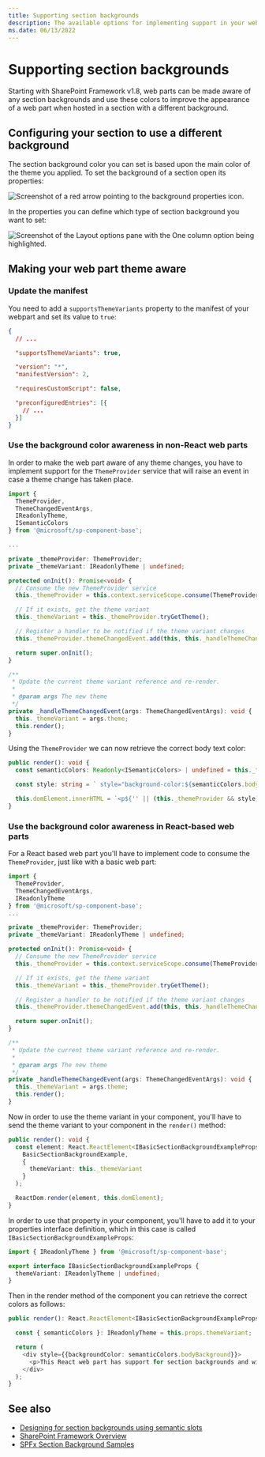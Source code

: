 ```yaml
---
title: Supporting section backgrounds
description: The available options for implementing support in your web parts for section backgrounds.
ms.date: 06/13/2022
---
```


# Supporting section backgrounds

Starting with SharePoint Framework v1.8, web parts can be made aware of any section backgrounds and use these colors to improve the appearance of a web part when hosted in a section with a different background.

## Configuring your section to use a different background

The section background color you can set is based upon the main color of the theme you applied. To set the background of a section open its properties:

![Screenshot of a red arrow pointing to the background properties icon.](../../../images/supporting-section-backgrounds-modify-section.png)

In the properties you can define which type of section background you want to set:

![Screenshot of the Layout options pane with the One column option being highlighted.](../../../images/supporting-section-backgrounds-modify-section2.png)

## Making your web part theme aware

### Update the manifest

You need to add a `supportsThemeVariants` property to the manifest of your webpart and set its value to `true`:

```json
{
  // ...

  "supportsThemeVariants": true,

  "version": "*",
  "manifestVersion": 2,

  "requiresCustomScript": false,

  "preconfiguredEntries": [{
    // ...
  }]
}
```

### Use the background color awareness in non-React web parts

In order to make the web part aware of any theme changes, you have to implement support for the `ThemeProvider` service that will raise an event in case a theme change has taken place.

```typescript
import {
  ThemeProvider,
  ThemeChangedEventArgs,
  IReadonlyTheme,
  ISemanticColors
} from '@microsoft/sp-component-base';

...

private _themeProvider: ThemeProvider;
private _themeVariant: IReadonlyTheme | undefined;

protected onInit(): Promise<void> {
  // Consume the new ThemeProvider service
  this._themeProvider = this.context.serviceScope.consume(ThemeProvider.serviceKey);

  // If it exists, get the theme variant
  this._themeVariant = this._themeProvider.tryGetTheme();

  // Register a handler to be notified if the theme variant changes
  this._themeProvider.themeChangedEvent.add(this, this._handleThemeChangedEvent);

  return super.onInit();
}

/**
 * Update the current theme variant reference and re-render.
 *
 * @param args The new theme
 */
private _handleThemeChangedEvent(args: ThemeChangedEventArgs): void {
  this._themeVariant = args.theme;
  this.render();
}
```

Using the `ThemeProvider` we can now retrieve the correct body text color:

```typescript
public render(): void {
  const semanticColors: Readonly<ISemanticColors> | undefined = this._themeVariant && this._themeVariant.semanticColors;

  const style: string = ` style="background-color:${semanticColors.bodyBackground}"`;

  this.domElement.innerHTML = `<p${'' || (this._themeProvider && style)}>this is a demo</p>`;
}
```

### Use the background color awareness in React-based web parts

For a React based web part you'll have to implement code to consume the `ThemeProvider`, just like with a basic web part:

```typescript
import {
  ThemeProvider,
  ThemeChangedEventArgs,
  IReadonlyTheme
} from '@microsoft/sp-component-base';
...

private _themeProvider: ThemeProvider;
private _themeVariant: IReadonlyTheme | undefined;

protected onInit(): Promise<void> {
  // Consume the new ThemeProvider service
  this._themeProvider = this.context.serviceScope.consume(ThemeProvider.serviceKey);

  // If it exists, get the theme variant
  this._themeVariant = this._themeProvider.tryGetTheme();

  // Register a handler to be notified if the theme variant changes
  this._themeProvider.themeChangedEvent.add(this, this._handleThemeChangedEvent);

  return super.onInit();
}

/**
 * Update the current theme variant reference and re-render.
 *
 * @param args The new theme
 */
private _handleThemeChangedEvent(args: ThemeChangedEventArgs): void {
  this._themeVariant = args.theme;
  this.render();
}
```

Now in order to use the theme variant in your component, you'll have to send the theme variant to your component in the `render()` method:

```typescript
public render(): void {
  const element: React.ReactElement<IBasicSectionBackgroundExampleProps > = React.createElement(
    BasicSectionBackgroundExample,
    {
      themeVariant: this._themeVariant
    }
  );

  ReactDom.render(element, this.domElement);
}
```

In order to use that property in your component, you'll have to add it to your properties interface definition, which in this case is called `IBasicSectionBackgroundExampleProps`:

```typescript
import { IReadonlyTheme } from '@microsoft/sp-component-base';

export interface IBasicSectionBackgroundExampleProps {
  themeVariant: IReadonlyTheme | undefined;
}
```

Then in the render method of the component you can retrieve the correct colors as follows:

```typescript
public render(): React.ReactElement<IBasicSectionBackgroundExampleProps> {

  const { semanticColors }: IReadonlyTheme = this.props.themeVariant;

  return (
    <div style={{backgroundColor: semanticColors.bodyBackground}}>
      <p>This React web part has support for section backgrounds and will inherit its background from the section</p>
    </div>
  );
}
```

## See also

- [Designing for section backgrounds using semantic slots](../../../design/semantic_slots.md)
- [SharePoint Framework Overview](../../sharepoint-framework-overview.md)
- [SPFx Section Background Samples](https://github.com/SharePoint/sp-dev-fx-webparts/tree/master/samples/section-backgrounds)
